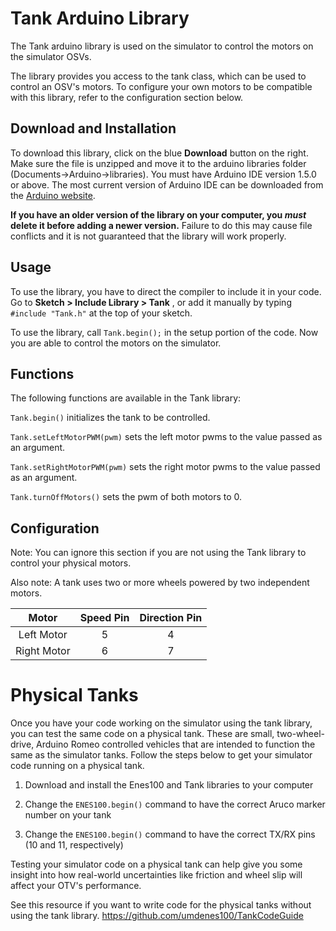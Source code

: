 # Tank Arduino Library

The Tank arduino library is used on the simulator to control the motors on the simulator OSVs.

The library provides you access to the tank class, which can be used to control an OSV's motors. To configure your own motors to be compatible with this library, refer to the configuration section below. 

## Download and Installation

To download this library, click on the blue **Download** button on the right. Make sure the file is unzipped and move it to the arduino libraries folder (Documents->Arduino->libraries). You must have Arduino IDE version 1.5.0 or above. The most current version of Arduino IDE can be downloaded from the [Arduino website](https://www.arduino.cc/en/Main/Software).

**If you have an older version of the library on your computer, you _must_ delete it before adding a newer version.** Failure to do this may cause file conflicts and it is not guaranteed that the library will work properly.

## Usage

To use the library, you have to direct the compiler to include it in your code. Go to **Sketch > Include Library > Tank** , or add it manually by typing `#include "Tank.h"` at the top of your sketch.

To use the library, call `Tank.begin();` in the setup portion of the code. Now you are able to control the motors on the simulator.

## Functions

The following functions are available in the Tank library:

`Tank.begin()`
initializes the tank to be controlled.

`Tank.setLeftMotorPWM(pwm)`
sets the left motor pwms to the value passed as an argument.

`Tank.setRightMotorPWM(pwm)`
sets the right motor pwms to the value passed as an argument.

`Tank.turnOffMotors()`
sets the pwm of both motors to 0.

## Configuration
Note: You can ignore this section if you are not using the Tank library to control your physical motors.

Also note: A tank uses two or more wheels powered by two independent motors.

|**Motor**  |**Speed Pin**|**Direction Pin**|
|:---------:|:-----------:|:---------------:|
|Left Motor |      5      |         4       |
|Right Motor|      6      |         7       |



# Physical Tanks
Once you have your code working on the simulator using the tank library, you can test the same code on a physical tank. These are small, two-wheel-drive, Arduino Romeo controlled vehicles that are intended to function the same as the simulator tanks. Follow the steps below to get your simulator code running on a physical tank. 

1) Download and install the Enes100 and Tank libraries to your computer

2) Change the `ENES100.begin()` command to have the correct Aruco marker number on your tank

3) Change the `ENES100.begin()` command to have the correct TX/RX pins (10 and 11, respectively)

Testing your simulator code on a physical tank can help give you some insight into how real-world uncertainties like friction and wheel slip will affect your OTV's performance.

See this resource if you want to write code for the physical tanks without using the tank library.
https://github.com/umdenes100/TankCodeGuide
